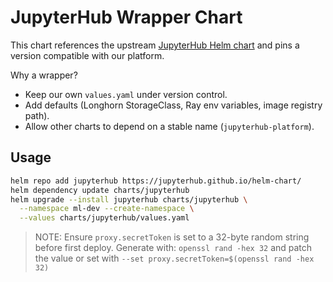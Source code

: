 # JupyterHub Wrapper Chart

This chart references the upstream [JupyterHub Helm chart](https://jupyterhub.github.io/helm-chart/) and pins a version compatible with our platform.

Why a wrapper?
* Keep our own `values.yaml` under version control.
* Add defaults (Longhorn StorageClass, Ray env variables, image registry path).
* Allow other charts to depend on a stable name (`jupyterhub-platform`).

## Usage
```bash
helm repo add jupyterhub https://jupyterhub.github.io/helm-chart/
helm dependency update charts/jupyterhub
helm upgrade --install jupyterhub charts/jupyterhub \
  --namespace ml-dev --create-namespace \
  --values charts/jupyterhub/values.yaml
```

> NOTE: Ensure `proxy.secretToken` is set to a 32-byte random string before first deploy. Generate with:
> `openssl rand -hex 32` and patch the value or set with `--set proxy.secretToken=$(openssl rand -hex 32)`
